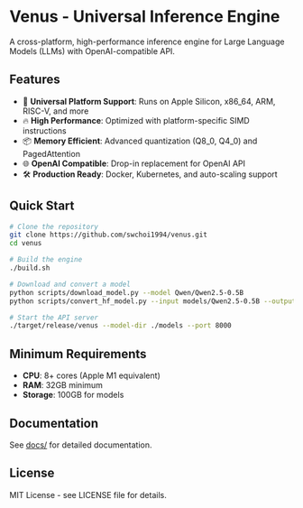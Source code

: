 # Venus - Universal Inference Engine

A cross-platform, high-performance inference engine for Large Language Models (LLMs) with OpenAI-compatible API.

## Features

- 🚀 **Universal Platform Support**: Runs on Apple Silicon, x86_64, ARM, RISC-V, and more
- 🔥 **High Performance**: Optimized with platform-specific SIMD instructions
- 📦 **Memory Efficient**: Advanced quantization (Q8_0, Q4_0) and PagedAttention
- 🌐 **OpenAI Compatible**: Drop-in replacement for OpenAI API
- 🛠️ **Production Ready**: Docker, Kubernetes, and auto-scaling support

## Quick Start

```bash
# Clone the repository
git clone https://github.com/swchoi1994/venus.git
cd venus

# Build the engine
./build.sh

# Download and convert a model
python scripts/download_model.py --model Qwen/Qwen2.5-0.5B
python scripts/convert_hf_model.py --input models/Qwen2.5-0.5B --output models/qwen2.5-0.5b.bin

# Start the API server
./target/release/venus --model-dir ./models --port 8000
```

## Minimum Requirements

- **CPU**: 8+ cores (Apple M1 equivalent)
- **RAM**: 32GB minimum
- **Storage**: 100GB for models

## Documentation

See [docs/](docs/) for detailed documentation.

## License

MIT License - see LICENSE file for details.